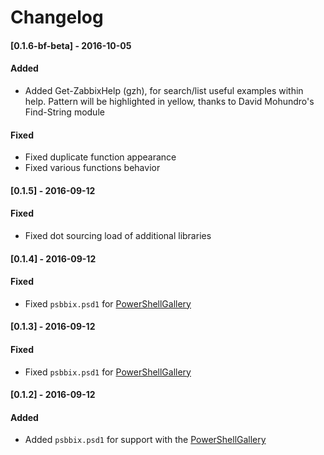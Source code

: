 # Changelog
#### [0.1.6-bf-beta] - 2016-10-05
#### Added
- Added Get-ZabbixHelp (gzh), for search/list useful examples within help. Pattern will be highlighted in yellow, thanks to David Mohundro's Find-String module

#### Fixed 
- Fixed duplicate function appearance
- Fixed various functions behavior

#### [0.1.5] - 2016-09-12
#### Fixed 
- Fixed dot sourcing load of additional libraries

#### [0.1.4] - 2016-09-12
#### Fixed 
- Fixed `psbbix.psd1` for [PowerShellGallery](https://www.powershellgallery.com)

#### [0.1.3] - 2016-09-12
#### Fixed 
- Fixed `psbbix.psd1` for [PowerShellGallery](https://www.powershellgallery.com)

#### [0.1.2] - 2016-09-12
#### Added
- Added `psbbix.psd1` for support with the [PowerShellGallery](https://www.powershellgallery.com)

